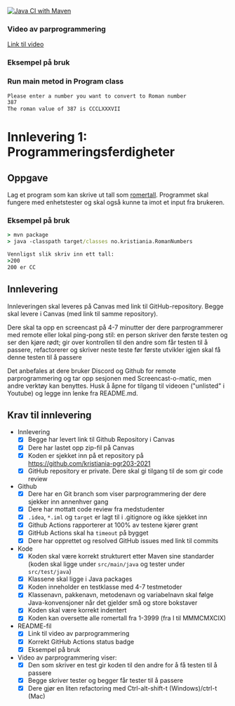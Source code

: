 [![Java CI with Maven](https://github.com/kristiania-pgr203-2021/pgr203-2021-1-sani-bagh/actions/workflows/maven2.yml/badge.svg)](https://github.com/kristiania-pgr203-2021/pgr203-2021-1-sani-bagh/actions/workflows/maven2.yml)

### Video av parprogrammering

[Link til video](https://www.youtube.com/watch?v=MF539kfCKrk)




### Eksempel på bruk
### Run main metod in Program class

```cmd
Please enter a number you want to convert to Roman number
387
The roman value of 387 is CCCLXXXVII

```


# Innlevering 1: Programmeringsferdigheter

## Oppgave

Lag et program som kan skrive ut tall som [romertall](https://no.wikipedia.org/wiki/Romertall). Programmet skal fungere med enhetstester og skal også kunne ta imot et input fra brukeren.

### Eksempel på bruk

```cmd
> mvn package
> java -classpath target/classes no.kristiania.RomanNumbers

Vennligst slik skriv inn ett tall:
>200
200 er CC
```

## Innlevering

Innleveringen skal leveres på Canvas med link til GitHub-repository. Begge skal levere i Canvas (med link til samme repository).

Dere skal ta opp en screencast på 4-7 minutter der dere parprogrammerer med remote eller lokal ping-pong stil: en person skriver den første testen og ser den kjøre rødt; gir over kontrollen til den andre som får testen til å passere, refactorerer og skriver neste teste før første utvikler igjen skal få denne testen til å passere

Det anbefales at dere bruker Discord og Github for remote parprogrammering og tar opp sesjonen med Screencast-o-matic, men andre verktøy kan benyttes. Husk å åpne for tilgang til videoen ("unlisted" i Youtube) og legge inn lenke fra README.md.

<link til video av parprogrammering>

## Krav til innlevering

* Innlevering
  * [x] Begge har levert link til Github Repository i Canvas
  * [x] Dere har lastet opp zip-fil på Canvas
  * [x] Koden er sjekket inn på et repository på https://github.com/kristiania-pgr203-2021
  * [x] GitHub repository er private. Dere skal gi tilgang til de som gir code review
* Github
  * [x] Dere har en Git branch som viser parprogrammering der dere sjekker inn annenhver gang
  * [x] Dere har mottatt code review fra medstudenter
  * [x] `.idea`, `*.iml` og `target` er lagt til i .gitignore og ikke sjekket inn
  * [x] Github Actions rapporterer at 100% av testene kjører grønt
  * [x] GitHub Actions skal ha `timeout` på bygget
  * [x] Dere har opprettet og resolved GitHub issues med link til commits
* Kode
  * [x] Koden skal være korrekt strukturert etter Maven sine standarder (koden skal ligge under `src/main/java` og tester under `src/test/java`)
  * [x] Klassene skal ligge i Java packages
  * [x] Koden inneholder en testklasse med 4-7 testmetoder
  * [x] Klassenavn, pakkenavn, metodenavn og variabelnavn skal følge Java-konvensjoner når det gjelder små og store bokstaver
  * [x] Koden skal være korrekt indentert
  * [x] Koden kan oversette alle romertall fra 1-3999 (fra I til MMMCMXCIX)
* README-fil
  * [x] Link til video av parprogrammering
  * [x] Korrekt GitHub Actions status badge
  * [x] Eksempel på bruk
* Video av parprogrammering viser:
  * [x] Den som skriver en test gir koden til den andre for å få testen til å passere
  * [x] Begge skriver tester og begger får tester til å passere
  * [x] Dere gjør en liten refactoring med Ctrl-alt-shift-t (Windows)/ctrl-t (Mac)
